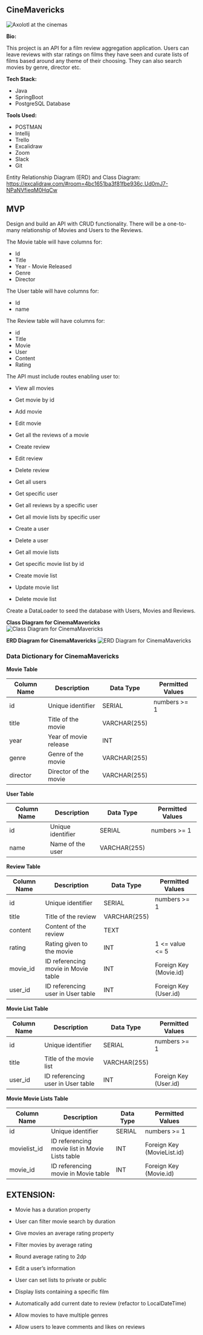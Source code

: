 ## CineMavericks
![Axolotl at the cinemas](https://github.com/GJaradat/cinemavericks/assets/108727885/38e385b5-6cb2-4b21-a2c7-7147facb727d)

**Bio:**

This project is an API for a film review aggregation application. Users can leave reviews with star ratings on films they have seen and curate lists of films based around any theme of their choosing. They can also search movies by genre, director etc.

**Tech Stack:**
- Java
- SpringBoot
- PostgreSQL Database

**Tools Used:**
- POSTMAN
- Intellij
- Trello
- Excalidraw
- Zoom
- Slack
- Git

Entity Relationship Diagram (ERD) and Class Diagram:
https://excalidraw.com/#room=4bc1651ba3f81fbe936c,Ud0mJ7-NPaNVfieqM0HqCw


## MVP

Design and build an API with CRUD functionality. There will be a one-to-many relationship of Movies  and Users to the Reviews.

The Movie table will have columns for:
- Id
- Title
- Year - Movie Released
- Genre
- Director

The User table will have columns for:
- Id
- name


The Review table will have columns for:
- id
- Title
- Movie
- User
- Content
- Rating

The API must include routes enabling user to:

- View all movies
- Get movie by id
- Add movie
- Edit movie
- Get all the reviews of a movie

- Create review
- Edit review
- Delete review

- Get all users
- Get specific user
- Get all reviews by a specific user
- Get all movie lists by specific user
- Create a user
- Delete a user
  
- Get all movie lists
- Get specific movie list by id
- Create movie list
- Update movie list
- Delete movie list

Create a DataLoader to seed the database with Users, Movies and Reviews.

**Class Diagram for CinemaMavericks**
![Class Diagram for CinemaMavericks](https://github.com/GJaradat/cinemavericks/assets/108727885/ace8874d-3191-43cd-b6e7-e72ba3503ab4)

**ERD Diagram for CinemaMavericks**
![ERD Diagram for CinemaMavericks](https://github.com/GJaradat/cinemavericks/assets/99983599/164bec3e-21f3-41a7-bfde-8e973acea3bc)


### Data Dictionary for CinemaMavericks
**Movie Table**

| Column Name | Description                 | Data Type    | Permitted Values |
|-------------|-----------------------------|--------------|------------------|
| id          | Unique identifier           | SERIAL       | numbers >= 1     |
| title       | Title of the movie          | VARCHAR(255) |                  |
| year        | Year of movie release       | INT          |                  |
| genre       | Genre of the movie          | VARCHAR(255) |                  |
| director    | Director of the movie       | VARCHAR(255) |                  |

**User Table**

| Column Name | Description               | Data Type    | Permitted Values |
|-------------|---------------------------|--------------|------------------|
| id          | Unique identifier         | SERIAL       | numbers >= 1     |
| name        | Name of the user          | VARCHAR(255) |                  |

**Review Table**

| Column Name | Description                         | Data Type    | Permitted Values                |
|-------------|-------------------------------------|--------------|---------------------------------|
| id          | Unique identifier                   | SERIAL       | numbers >= 1                    |
| title       | Title of the review                 | VARCHAR(255) |                                 |
| content     | Content of the review               | TEXT         |                                 |
| rating      | Rating given to the movie           | INT          | 1 <= value <= 5                 |
| movie_id    | ID referencing movie in Movie table | INT          | Foreign Key (Movie.id)          |
| user_id     | ID referencing user in User table   | INT          | Foreign Key (User.id)           |


**Movie List Table**

| Column Name | Description                       | Data Type    | Permitted Values      | 
|-------------|-----------------------------------|--------------|-----------------------|
| id          | Unique identifier                 | SERIAL       | numbers >= 1          |
| title       | Title of the movie list           | VARCHAR(255) |                       |
| user_id     | ID referencing user in User table | INT          | Foreign Key (User.id) |


**Movie Movie Lists Table**

| Column Name | Description                                          | Data Type    | Permitted Values                  |
|-------------|------------------------------------------------------|--------------|-----------------------------------|
| id          | Unique identifier                                    | SERIAL       | numbers >= 1                      |
| movielist_id | ID referencing movie list in Movie Lists table     | INT          | Foreign Key (MovieList.id)      |
| movie_id    | ID referencing movie in Movie table                  | INT          | Foreign Key (Movie.id)            |

## EXTENSION:
- Movie has a duration property
- User can filter movie search by duration

- Give movies an average rating property
- Filter movies by average rating
- Round average rating to 2dp

- Edit a user’s information
- User can set lists to private or public
- Display lists containing a specific film

- Automatically add current date to review (refactor to LocalDateTime)

- Allow movies to have multiple genres
- Allow users to leave comments and likes on reviews


